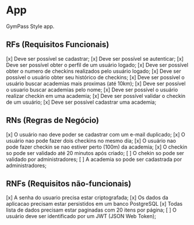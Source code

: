 # App

GymPass Style app.

## RFs (Requisitos Funcionais)

[x] Deve ser possível se cadastrar;
[x] Deve ser possível se autenticar;
[x] Deve ser possível obter o perfil de um usuário logado;
[x] Deve ser possível obter o numero de checkins realizados pelo usuário logado;
[x] Deve ser possível o usuário obter seu histórico de checkins;
[x] Deve ser possível o usuário buscar academias mais proximas (até 10km);
[x] Deve ser possível o usuario buscar academias pelo nome;
[x] Deve ser possível o usuário realizar checkin em uma academia;
[x] Deve ser possível validar o checkin de um usuário;
[x] Deve ser possível cadastrar uma academia;

## RNs (Regras de Negócio)

[x] O usuário nao deve poder se cadastrar com um e-mail duplicado;
[x] O usuário nao pode fazer dois checkins no mesmo dia;
[x] O usuário nao pode fazer checkin se nao estiver perto (100m) da academia;
[x] O checkin so pode ser validado até 20 minutos após criado;
[ ] O chekin so pode ser validado por administradores;
[ ] A academia so pode ser cadastrada por administradores;


## RNFs (Requisitos não-funcionais)

[x] A senha do usuario precisa estar criptografada;
[x] Os dados da aplicacao precisam estar persistidos em um banco PostgreSQL
[x] Todas lista de dados precisam estar paginadas com 20 itens por página;
[ ] O usuário deve ser identificado por um JWT (JSON Web Token);
